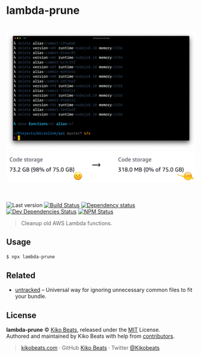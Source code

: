 # lambda-prune

<h1 align="center">
  <img src="media/cli.png" alt="lambda prune demo">
  <br>
  <img align="center" src="media/storage.png" width="500px" alt="lambda prune demo">
  <br>
  <br>
</h1>

![Last version](https://img.shields.io/github/tag/Kikobeats/lambda-prune.svg?style=flat-square)
[![Build Status](https://img.shields.io/travis/com/Kikobeats/lambda-prune/master.svg?style=flat-square)](https://travis-ci.com/Kikobeats/lambda-prune)
[![Dependency status](https://img.shields.io/david/Kikobeats/lambda-prune.svg?style=flat-square)](https://david-dm.org/Kikobeats/lambda-prune)
[![Dev Dependencies Status](https://img.shields.io/david/dev/Kikobeats/lambda-prune.svg?style=flat-square)](https://david-dm.org/Kikobeats/lambda-prune#info=devDependencies)
[![NPM Status](https://img.shields.io/npm/dm/lambda-prune.svg?style=flat-square)](https://www.npmjs.org/package/lambda-prune)

> Cleanup old AWS Lambda functions.

## Usage

```bash
$ npx lambda-prune
```

## Related

- [untracked](https://github.com/Kikobeats/untracked) – Universal way for ignoring unnecessary common files to fit your bundle.

## License

**lambda-prune** © [Kiko Beats](https://kikobeats.com), released under the [MIT](https://github.com/Kikobeats/lambda-prune/blob/master/LICENSE.md) License.<br>
Authored and maintained by Kiko Beats with help from [contributors](https://github.com/Kikobeats/lambda-prune/contributors).

> [kikobeats.com](https://kikobeats.com) · GitHub [Kiko Beats](https://github.com/Kikobeats) · Twitter [@Kikobeats](https://twitter.com/Kikobeats)
